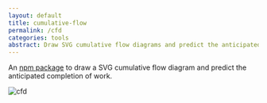 ```yaml
---
layout: default
title: cumulative-flow
permalink: /cfd
categories: tools
abstract: Draw SVG cumulative flow diagrams and predict the anticipated completion of work.
---
```

An [npm package](https://www.npmjs.com/package/cumulative-flow) to draw a SVG cumulative flow diagram and predict the anticipated completion of work.

![cfd]({{site.url}}/i/cfd/cfd.png)
